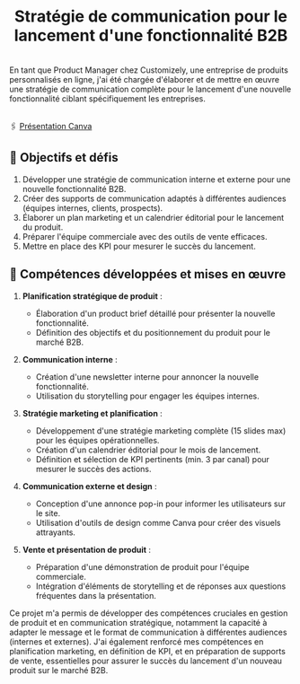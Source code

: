 <h1 align="center">Stratégie de communication pour le lancement d'une fonctionnalité B2B</h1><br>
En tant que Product Manager chez Customizely, une entreprise de produits personnalisés en ligne, j'ai été chargée d'élaborer et de mettre en œuvre une stratégie de communication complète pour le lancement d'une nouvelle fonctionnalité ciblant spécifiquement les entreprises.<br><br>

🖇️ [Présentation Canva](https://www.canva.com/design/DAGO6pRuTBw/92hP51ooQo4YAXj_GqxZxw/view?utm_content=DAGO6pRuTBw&utm_campaign=designshare&utm_medium=link&utm_source=editor)

## 🎯 Objectifs et défis

1. Développer une stratégie de communication interne et externe pour une nouvelle fonctionnalité B2B.
2. Créer des supports de communication adaptés à différentes audiences (équipes internes, clients, prospects).
3. Élaborer un plan marketing et un calendrier éditorial pour le lancement du produit.
4. Préparer l'équipe commerciale avec des outils de vente efficaces.
5. Mettre en place des KPI pour mesurer le succès du lancement.

## 🚀 Compétences développées et mises en œuvre

1. **Planification stratégique de produit** :
   - Élaboration d'un product brief détaillé pour présenter la nouvelle fonctionnalité.
   - Définition des objectifs et du positionnement du produit pour le marché B2B.

2. **Communication interne** :
   - Création d'une newsletter interne pour annoncer la nouvelle fonctionnalité.
   - Utilisation du storytelling pour engager les équipes internes.

3. **Stratégie marketing et planification** :
   - Développement d'une stratégie marketing complète (15 slides max) pour les équipes opérationnelles.
   - Création d'un calendrier éditorial pour le mois de lancement.
   - Définition et sélection de KPI pertinents (min. 3 par canal) pour mesurer le succès des actions.

4. **Communication externe et design** :
   - Conception d'une annonce pop-in pour informer les utilisateurs sur le site.
   - Utilisation d'outils de design comme Canva pour créer des visuels attrayants.

5. **Vente et présentation de produit** :
   - Préparation d'une démonstration de produit pour l'équipe commerciale.
   - Intégration d'éléments de storytelling et de réponses aux questions fréquentes dans la présentation.

Ce projet m'a permis de développer des compétences cruciales en gestion de produit et en communication stratégique, notamment la capacité à adapter le message et le format de communication à différentes audiences (internes et externes). J'ai également renforcé mes compétences en planification marketing, en définition de KPI, et en préparation de supports de vente, essentielles pour assurer le succès du lancement d'un nouveau produit sur le marché B2B.
